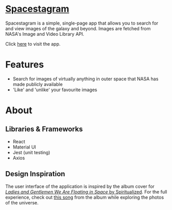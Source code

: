 # [Spacestagram](https://ocnerol.github.io/spacestagram/)

Spacestagram is a simple, single-page app that allows you to search for and view images of the galaxy and beyond. Images are fetched from NASA's Image and Video Library API.

Click [here](https://ocnerol.github.io/spacestagram/) to visit the app.

# Features

- Search for images of virtually anything in outer space that NASA has made publicly available
- 'Like' and 'unlike' your favourite images

# About

## Libraries & Frameworks

- React
- Material UI
- Jest (unit testing)
- Axios

## Design Inspiration

The user interface of the application is inspired by the album cover for [<i>Ladies and Gentlemen We Are Floating in Space</i> by Spiritualized](https://en.wikipedia.org/wiki/Ladies_and_Gentlemen_We_Are_Floating_in_Space). For the full experience, check out [this song](https://www.youtube.com/watch?v=iB7E1D_3Na4) from the album while exploring the photos of the universe.
